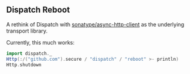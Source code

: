 Dispatch Reboot
---------------

A rethink of Dispatch with [sonatype/async-http-client][async] as the
underlying transport library.

Currently, this much works:

```scala
import dispatch._
Http(:/("github.com").secure / "dispatch" / "reboot" >- println)
Http.shutdown
```

[async]: https://github.com/sonatype/async-http-client
